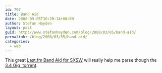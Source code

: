 ```yaml
---
id: 797
title: Band Aid
date: 2008-03-05T10:20:14+00:00
author: Stefan Hayden
layout: post
guid: http://www.stefanhayden.com/blog/2008/03/05/band-aid/
permalink: /blog/2008/03/05/band-aid/
categories:
  - web
---
```

This great <a href="http://www.last.fm/group/SXSW+Music/">Last.fm Band Aid for SXSW</a> will really help me parse though the <a href="http://hewgill.com/sxsw/">3.4 Gig  torrent</a>.